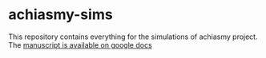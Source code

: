 # achiasmy-sims
This repository contains everything for the simulations of achiasmy project. The [manuscript is available on google docs](https://docs.google.com/document/d/1rpmGne-txosdOHr5weXaGYlXHGXdHwlWt3dc3RPIZoI/edit?usp=sharing)
